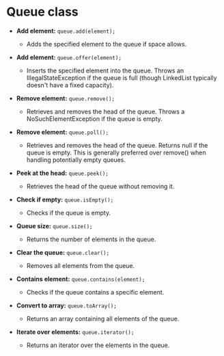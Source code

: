 # Queue class

- **Add element:** `queue.add(element);`
  - Adds the specified element to the queue if space allows.

- **Add element:** `queue.offer(element);`
  - Inserts the specified element into the queue. Throws an IllegalStateException if the queue is full (though LinkedList typically doesn't have a fixed capacity).

- **Remove element:** `queue.remove();`
  - Retrieves and removes the head of the queue. Throws a NoSuchElementException if the queue is empty.

- **Remove element:** `queue.poll();`
  - Retrieves and removes the head of the queue. Returns null if the queue is empty. This is generally preferred over remove() when handling potentially empty queues.

- **Peek at the head:** `queue.peek();`
  - Retrieves the head of the queue without removing it.

- **Check if empty:** `queue.isEmpty();`
  - Checks if the queue is empty.

- **Queue size:** `queue.size();`
  - Returns the number of elements in the queue.

- **Clear the queue:** `queue.clear();`
  - Removes all elements from the queue.

- **Contains element:** `queue.contains(element);`
  - Checks if the queue contains a specific element.

- **Convert to array:** `queue.toArray();`
  - Returns an array containing all elements of the queue.

- **Iterate over elements:** `queue.iterator();`
  - Returns an iterator over the elements in the queue.

